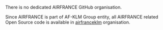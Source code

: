 There is no dedicated AIRFRANCE GitHub organisation.

Since AIRFRANCE is part of AF-KLM Group entity, all AIRFRANCE related Open Source code is available in [airfranceklm](https://github.com/airfranceklm) organisation.
